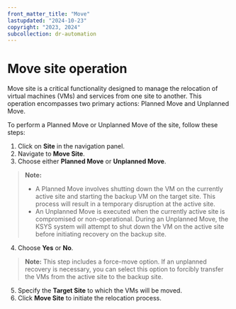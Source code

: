 ```yaml
---
front_matter_title: "Move"
lastupdated: "2024-10-23"
copyright: "2023, 2024"
subcollection: dr-automation
---
```

# Move site operation

Move site is a critical functionality designed to manage the relocation of virtual machines (VMs) and services from one site to another. This operation encompasses two primary actions: Planned Move and Unplanned Move.

To perform a Planned Move or Unplanned Move of the site, follow these steps:

1. Click on **Site** in the navigation panel.
2. Navigate to **Move Site**.
3. Choose either **Planned Move** or **Unplanned Move**.

  >  **Note:**
 > - A Planned Move involves shutting down the VM on the currently active site and starting the backup VM on the target site. This process will result in a temporary disruption at the active site.
 > - An Unplanned Move is executed when the currently active site is compromised or non-operational. During an Unplanned Move, the KSYS system will attempt to shut down the VM on the active site before initiating recovery on the backup site.

4. Choose **Yes** or **No**.

> **Note:** This step includes a force-move option. If an unplanned recovery is necessary, you can select this option to forcibly transfer the VMs from the active site to the backup site.

5. Specify the **Target Site** to which the VMs will be moved.
6. Click **Move Site** to initiate the relocation process.
